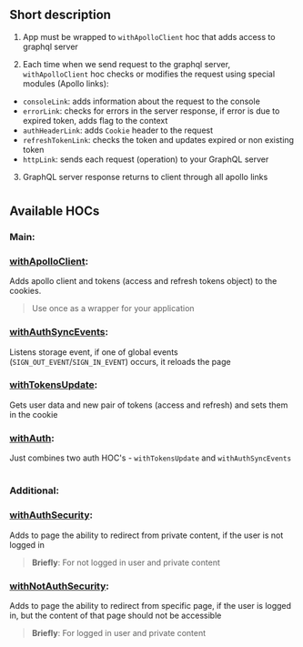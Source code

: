 ## Short description

1. App must be wrapped to `withApolloClient` hoc that adds access to graphql server

2. Each time when we send request to the graphql server, `withApolloClient` hoc checks or modifies the request using special modules (Apollo links):

- `consoleLink`: adds information about the request to the console
- `errorLink`: checks for errors in the server response, if error is due to expired token, adds flag to the context
- `authHeaderLink`: adds `Cookie` header to the request
- `refreshTokenLink`: checks the token and updates expired or non existing token
- `httpLink`: sends each request (operation) to your GraphQL server

3. GraphQL server response returns to client through all apollo links

#

## Available HOCs

### Main:

### [**withApolloClient**](./withApolloClient.tsx):

Adds apollo client and tokens (access and refresh tokens object) to the cookies.

> Use once as a wrapper for your application

### [**withAuthSyncEvents**](./auth/withAuthSyncEvents.tsx):

Listens storage event, if one of global events (`SIGN_OUT_EVENT`/`SIGN_IN_EVENT`) occurs, it reloads the page

### [**withTokensUpdate**](./auth/withTokensUpdate.tsx):

Gets user data and new pair of tokens (access and refresh) and sets them in the cookie

### [**withAuth**](./auth/withAuth.tsx):

Just combines two auth HOC's - `withTokensUpdate`
and `withAuthSyncEvents`

#

### Additional:

### [**withAuthSecurity**](./auth/withAuthSecurity.tsx):

Adds to page the ability to redirect from private content, if the user is not logged in

> **Briefly**: For not logged in user and private content

### [**withNotAuthSecurity**](./auth/withNotAuthSecurity.tsx):

Adds to page the ability to redirect from specific page, if the user is logged in, but the content of that page should not be accessible

> **Briefly**: For logged in user and private content
